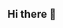 ## Hi there 👋

<!--
**lilrox08/lilrox08** is a ✨ _special_ ✨ repository because its `README.md` (this file) appears on your GitHub profile.

Here are some ideas to get you started:

- 🔭 I’m currently working on ServiceNow Application Development...
- 🌱 I’m currently learning ServiceNow Application Development...
- 👯 I’m looking to collaborate on ServiceNow Application Development...
- 🤔 I’m looking for help with ServiceNow Application Development...
- 💬 Ask me about ...
- 📫 How to reach me: ...
- 😄 Pronouns: ...
- ⚡ Fun fact: ...
-->
